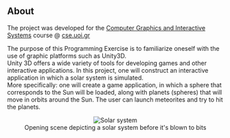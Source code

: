 ## About
The project was developed for the [Computer Graphics and Interactive Systems](https://www.cse.uoi.gr/course/computer-graphics-and-interactive-systems/?lang=en) course @ [cse.uoi.gr](https://www.cs.uoi.gr/)

The purpose of this Programming Exercise is to familiarize oneself with the use of graphic platforms such as Unity3D.<br>
Unity 3D offers a wide variety of tools for developing games and other interactive applications.
In this project, one will construct an interactive application in which a solar system is simulated.<br>
More specifically: one will create a game application, in which a sphere that corresponds to the Sun will be loaded, along with planets (spheres) that will move in orbits around the Sun.
The user can launch meteorites and try to hit the planets.

<p align="center">
    <img src="https://i.imgur.com/3KIv3mU.png" alt="Solar system">
    <br>
    Opening scene depicting a solar system before it's blown to bits
</p>
